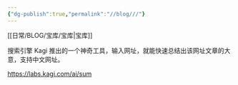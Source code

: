 ```yaml
---
{"dg-publish":true,"permalink":"//blog///"}
---
```


[[日常/BLOG/宝库/宝库\|宝库]]


搜索引擎 Kagi 推出的一个神奇工具，输入网址，就能快速总结出该网址文章的大意，支持中文网址。

https://labs.kagi.com/ai/sum